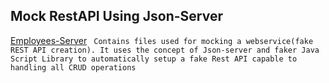 ## Mock RestAPI Using Json-Server

[Employees-Server](https://github.com/AniketNeogy/RestAPIDevlopment/tree/master/employees-server) ``` Contains files used for mocking a webservice(fake REST API creation). It uses the concept of Json-server and faker Java Script Library to automatically setup a fake Rest API capable to handling all CRUD operations```

